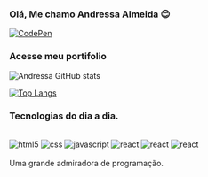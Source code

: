 
### Olá, Me chamo Andressa Almeida 😊
[![CodePen](https://img.shields.io/badge/Codepen-000000?style=for-the-badge&logo=codepen&logoColor=white)](https://codepen.io/andressa15alm)
### Acesse meu portifolio

![Andressa GitHub stats](https://github-readme-stats.vercel.app/api?username=andressa15alm&show_icons=true&theme=synthwave)

[![Top Langs](https://github-readme-stats.vercel.app/api/top-langs/?username=andressa15alm)](https://github.com/andressa15alm/github-readme-stats)

### Tecnologias do dia a dia.
<div style="display: inline_block">
<br>
<img aling="center" alt="html5" src="https://img.shields.io/badge/HTML-239120?style=for-the-badge&logo=html5&logoColor=white">
<img aling="center" alt="css" src="https://img.shields.io/badge/CSS-239120?&style=for-the-badge&logo=css3&logoColor=white">
<img aling="center" alt="javascript" src="https://img.shields.io/badge/JavaScript-F7DF1E?style=for-the-badge&logo=javascript&logoColor=black">
<img aling="center" alt="react" src="https://img.shields.io/badge/React-20232A?style=for-the-badge&logo=react&logoColor=61DAFB">
<img aling="center" alt="react" src="https://img.shields.io/badge/Node.js-43853D?style=for-the-badge&logo=node.js&logoColor=white">
<img aling="center" alt="react" src="https://img.shields.io/badge/C%23-239120?style=for-the-badge&logo=c-sharp&logoColor=white">
</div>
<br>
Uma grande admiradora de programação.
